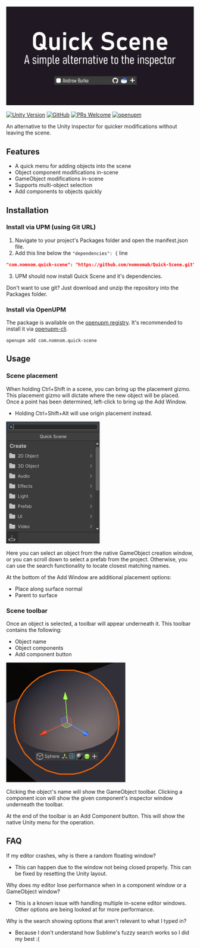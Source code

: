 ![Banner](Assets~/banner.jpg)

[![Unity Version](https://img.shields.io/badge/unity-2020.3%2B-blue.svg)](https://unity3d.com/get-unity/download)
[![GitHub](https://img.shields.io/github/license/nomnomab/Quick-Scene.svg)](https://github.com/nomnomab/Quick-Scene/blob/master/LICENSE.md)
[![PRs Welcome](https://img.shields.io/badge/PRs-welcome-blue.svg)](https://github.com/keenanwoodall/Deform/compare)
[![openupm](https://img.shields.io/npm/v/com.nomnom.quick-scene?label=openupm&registry_uri=https://package.openupm.com)](https://openupm.com/packages/com.nomnom.quick-scene/)

An alternative to the Unity inspector for quicker modifications without leaving the scene.

## Features
- A quick menu for adding objects into the scene
- Object component modifications in-scene
- GameObject modifications in-scene
- Supports multi-object selection
- Add components to objects quickly

## Installation
### Install via UPM (using Git URL)
1. Navigate to your project's Packages folder and open the manifest.json file.
2. Add this line below the `"dependencies": {` line
```json
"com.nomnom.quick-scene": "https://github.com/nomnomab/Quick-Scene.git",
```
3. UPM should now install Quick Scene and it's dependencies.

Don't want to use git? Just download and unzip the repository into the Packages folder.

### Install via OpenUPM

The package is available on the [openupm registry](https://openupm.com). It's recommended to install it via [openupm-cli](https://github.com/openupm/openupm-cli).

```
openupm add com.nomnom.quick-scene
```

## Usage

### Scene placement
When holding Ctrl+Shift in a scene, you can bring up the placement gizmo. This placement gizmo will dictate where the
new object will be placed. Once a point has been determined, left-click to bring up the Add Window.
- Holding Ctrl+Shift+Alt will use origin placement instead.

![Add Window](Assets~/add_menu.jpg)

Here you can select an object from the native GameObject creation window, or you can scroll down to select a prefab
from the project. Otherwise, you can use the search functionality to locate closest matching names.

At the bottom of the Add Window are additional placement options:
- Place along surface normal
- Parent to surface

### Scene toolbar
Once an object is selected, a toolbar will appear underneath it. This toolbar contains the following:
- Object name
- Object components
- Add component button

![Scene toolbar](Assets~/bar.jpg)

Clicking the object's name will show the GameObject toolbar. Clicking a component icon will show the given
component's inspector window underneath the toolbar.

At the end of the toolbar is an Add Component button. This will show the native Unity menu for the operation.

## FAQ
If my editor crashes, why is there a random floating window?
- This can happen due to the window not being closed properly. This can be fixed by resetting the Unity layout.

Why does my editor lose performance when in a component window or a GameObject window?
- This is a known issue with handling multiple in-scene editor windows. Other options are being looked at for more
performance.

Why is the search showing options that aren't relevant to what I typed in?
- Because I don't understand how Sublime's fuzzy search works so I did my best :(